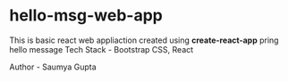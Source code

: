 # hello-msg-web-app
This is basic react web appliaction created using **create-react-app** pring hello message
Tech Stack - Bootstrap CSS, React

Author - Saumya Gupta
